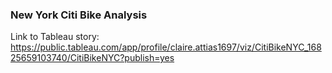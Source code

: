 ### New York Citi Bike Analysis

Link to Tableau story: https://public.tableau.com/app/profile/claire.attias1697/viz/CitiBikeNYC_16825659103740/CitiBikeNYC?publish=yes
